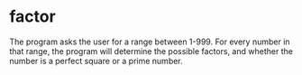 # factor
The program asks the user for a range between 1-999. For every number in that range, the program will determine the possible factors,  and whether the number is a perfect square or a prime number.
